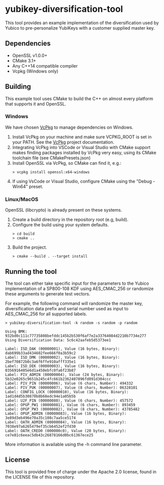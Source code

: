 # yubikey-diversification-tool

This tool provides an example implementation of the diversification used by Yubico to pre-personalize YubiKeys with a customer supplied master key.

## Dependencies

- OpenSSL v1.0.0+
- CMake 3.1+
- Any C++14 compatible compiler
- Vcpkg (Windows only)

## Building

This example tool uses CMake to build the C++ on almost every platform that supports it and OpenSSL.

### Windows
We have chosen [VcPkg](https://github.com/microsoft/vcpkg) to manage dependencies on Windows.

1. Install VcPkg on your machine and make sure VCPKG_ROOT is set in your PATH. See the [VcPkg](https://github.com/microsoft/vcpkg#quick-start-windows) project documentation.
2. Integrating VcPkg into VSCode or Visual Studio with CMake support makes finding packages installed by VcPkg very easy, using its CMake toolchain file (see CMakePresets.json)
3. Install OpenSSL via VcPkg, so CMake can find it, e.g.:
   ```
   > vcpkg install openssl:x64-windows
   ```
4. If using VsCode or Visual Studio, configure CMake using the "Debug - Win64" preset.

### Linux/MacOS
OpenSSL (libcrypto) is already present on these systems.

1. Create a build directory in the repository root (e.g, build).
2. Configure the build using your system defaults.
   ```
   > cd build
   > cmake ..
   ```
3. Build the project.
   ```
   > cmake --build . --target install
   ```

## Running the tool
The tool can either take specific input for the parameters to the Yubico implementation of a SP800-108 KDF using AES_CMAC_256 or randomize these arguments to generate test vectors.

For example, the following command will randomize the master key, diversification data prefix and serial number used as input to AES_CMAC_256 for all supported labels.
```
> yubikey-diversification-tool -k random -s random -p random

Using BMK: 932bd0c111c77735808befddc145b2b530f6af7e2a33764084d2210b7734e277
Using Diversification Data: 5c6c42aafeb5d5373ee1

Label: ISD_DAK (00000001), Value (16 bytes, Binary): dab699b33ad434602fee666f0a3b59c2
Label: ISD_DMK (00000002), Value (16 bytes, Binary): 2bef70872b0c3a6f6ffe910afff335e1
Label: ISD_DEK (00000003), Value (16 bytes, Binary): 0356916405e6d1a450ebfc0fa6f23b87
Label: PIV_ADMIN (00000004), Value (24 bytes, Binary): 5b32e0265c9651b245c4fc661b2362407896fd091d304ccc
Label: PIV_PIN (00000006), Value (6 chars, Number): 494332
Label: PIV_PUK (00000007), Value (8 chars, Number): 06328101
Label: CONFIG_LOCK (00000010), Value (16 bytes, Binary): 1ad1d4d5b30870b8b68edc94e1a05b5b
Label: U2F_PIN (00000080), Value (6 chars, Number): 457572
Label: OPGP_PW1 (00000081), Value (6 chars, Number): 893459
Label: OPGP_PW3 (00000082), Value (8 chars, Number): 43785482
Label: OPGP_ADMIN (00000083), Value (16 bytes, Binary): 3e89d3eb496e70a35c108c7aa5ce5174
Label: OATH_ADMIN (00000084), Value (16 bytes, Binary): 7038e97a6265479ef35cb6452ef2fd30
Label: OATH_CRED0 (000000c0), Value (20 bytes, Binary): ce7e81c6eeac5db43c26878166d0bc61367ece25
```

More information is available using the -h command line parameter.

## License
This tool is provided free of charge under the Apache 2.0 license, found in the LICENSE file of this repository.
